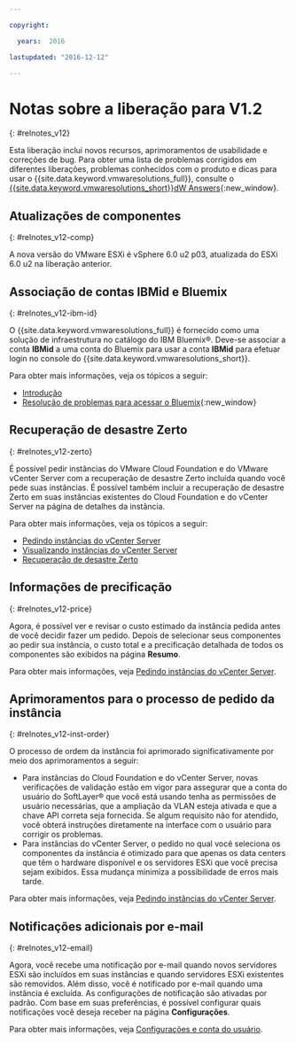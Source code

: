 ```yaml
---

copyright:

  years:  2016

lastupdated: "2016-12-12"

---
```


# Notas sobre a liberação para V1.2
{: #relnotes_v12}

Esta liberação inclui novos recursos, aprimoramentos de usabilidade e correções de bug. Para obter uma lista de problemas corrigidos em diferentes liberações, problemas conhecidos com o produto e dicas para usar o {{site.data.keyword.vmwaresolutions_full}}, consulte o [{{site.data.keyword.vmwaresolutions_short}}dW Answers](https://developer.ibm.com/answers/topics/cloudvmw/){:new_window}.

## Atualizações de componentes
{: #relnotes_v12-comp}

A nova versão do VMware ESXi é vSphere 6.0 u2 p03, atualizada do ESXi 6.0 u2 na liberação anterior.

## Associação de contas IBMid e Bluemix
{: #relnotes_v12-ibm-id}

O {{site.data.keyword.vmwaresolutions_full}} é fornecido como uma solução de infraestrutura no catálogo do IBM Bluemix®. Deve-se associar a conta **IBMid** a uma conta do Bluemix para usar a conta **IBMid** para efetuar login no console do {{site.data.keyword.vmwaresolutions_short}}.

Para obter mais informações, veja os tópicos a seguir:
* [Introdução](/docs/services/vmwaresolutions?topic=vmware-solutions-getting-started)
* [Resolução de problemas para acessar o Bluemix](/docs/account?topic=account-accessing){:new_window}

## Recuperação de desastre Zerto
{: #relnotes_v12-zerto}

É possível pedir instâncias do VMware Cloud Foundation e do VMware vCenter Server com a recuperação de desastre Zerto incluída quando você pede suas instâncias. É possível também incluir a recuperação de desastre Zerto em suas instâncias existentes do Cloud Foundation e do vCenter Server na página de detalhes da instância.

Para obter mais informações, veja os tópicos a seguir:
* [Pedindo instâncias do vCenter Server](/docs/services/vmwaresolutions/vcenter?topic=vmware-solutions-vc_orderinginstance)
* [Visualizando instâncias do vCenter Server](/docs/services/vmwaresolutions/vcenter?topic=vmware-solutions-vc_viewinginstances)
* [Recuperação de desastre Zerto](/docs/services/vmwaresolutions/services?topic=vmware-solutions-addingzertodr)

## Informações de precificação
{: #relnotes_v12-price}

Agora, é possível ver e revisar o custo estimado da instância pedida antes de você decidir fazer um pedido. Depois de selecionar seus componentes ao pedir sua instância, o custo total e a precificação detalhada de todos os componentes são exibidos na página **Resumo**.

Para obter mais informações, veja [Pedindo instâncias do vCenter Server](/docs/services/vmwaresolutions/vcenter?topic=vmware-solutions-vc_orderinginstance).

## Aprimoramentos para o processo de pedido da instância
{: #relnotes_v12-inst-order}

O processo de ordem da instância foi aprimorado significativamente por meio dos aprimoramentos a seguir:
* Para instâncias do Cloud Foundation e do vCenter Server, novas verificações de validação estão em vigor para assegurar que a conta do usuário do SoftLayer® que você está usando tenha as permissões de usuário necessárias, que a ampliação da VLAN esteja ativada e que a chave API correta seja fornecida. Se algum requisito não for atendido, você obterá instruções diretamente na interface com o usuário para corrigir os problemas.
*  Para instâncias do vCenter Server, o pedido no qual você seleciona os componentes da instância é otimizado para que apenas os data centers que têm o hardware disponível e os servidores ESXi que você precisa sejam exibidos. Essa mudança minimiza a possibilidade de erros mais tarde.

Para obter mais informações, veja [Pedindo instâncias do vCenter Server](/docs/services/vmwaresolutions/vcenter?topic=vmware-solutions-vc_orderinginstance).

## Notificações adicionais por e-mail
{: #relnotes_v12-email}

Agora, você recebe uma notificação por e-mail quando novos servidores ESXi são incluídos em suas instâncias e quando servidores ESXi existentes são removidos. Além disso, você é notificado por e-mail quando uma instância é excluída. As configurações de notificação são ativadas por padrão. Com base em suas preferências, é possível configurar quais notificações você deseja receber na página **Configurações**.

Para obter mais informações, veja [Configurações e conta do usuário](/docs/services/vmwaresolutions/vmonic?topic=vmware-solutions-useraccount).
